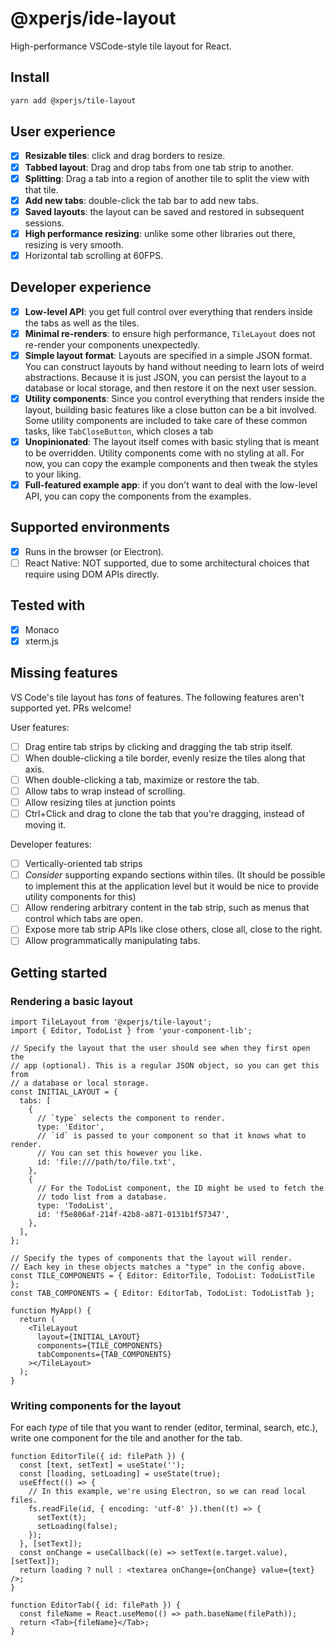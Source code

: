 # @xperjs/ide-layout

High-performance VSCode-style tile layout for React.

## Install

```bash
yarn add @xperjs/tile-layout
```

## User experience

- [x] **Resizable tiles**: click and drag borders to resize.
- [x] **Tabbed layout**: Drag and drop tabs from one tab strip to another.
- [x] **Splitting**: Drag a tab into a region of another tile to split
      the view with that tile.
- [x] **Add new tabs**: double-click the tab bar to add new tabs.
- [x] **Saved layouts**: the layout can be saved and restored in subsequent
      sessions.
- [x] **High performance resizing**: unlike some other libraries out there,
      resizing is very smooth.
- [x] Horizontal tab scrolling at 60FPS.

## Developer experience

- [x] **Low-level API**: you get full control over everything that renders inside
      the tabs as well as the tiles.
- [x] **Minimal re-renders**: to ensure high performance, `TileLayout` does
      not re-render your components unexpectedly.
- [x] **Simple layout format**: Layouts are specified in a simple JSON format.
      You can construct layouts by hand without needing to learn lots of
      weird abstractions. Because it is just JSON, you can persist the
      layout to a database or local storage, and then restore it on the
      next user session.
- [x] **Utility components**: Since you control everything that renders inside
      the layout, building basic features like a close button can be a bit
      involved. Some utility components are included to take care of these
      common tasks, like `TabCloseButton`, which closes a tab
- [x] **Unopinionated**: The layout itself comes with basic styling that
      is meant to be overridden. Utility components come with no styling at
      all. For now, you can copy the example components and then tweak the
      styles to your liking.
- [x] **Full-featured example app**: if you don't want to deal with the
      low-level API, you can copy the components from the examples.

## Supported environments

- [x] Runs in the browser (or Electron).
- [ ] React Native: NOT supported, due to some architectural choices that require
      using DOM APIs directly.

## Tested with

- [x] Monaco
- [x] xterm.js

## Missing features

VS Code's tile layout has _tons_ of features. The following features aren't
supported yet. PRs welcome!

User features:

- [ ] Drag entire tab strips by clicking and dragging the tab strip itself.
- [ ] When double-clicking a tile border, evenly resize the tiles along
      that axis.
- [ ] When double-clicking a tab, maximize or restore the tab.
- [ ] Allow tabs to wrap instead of scrolling.
- [ ] Allow resizing tiles at junction points
- [ ] Ctrl+Click and drag to clone the tab that you're dragging, instead of
      moving it.

Developer features:

- [ ] Vertically-oriented tab strips
- [ ] _Consider_ supporting expando sections within tiles. (It should be
      possible to implement this at the application level but it would be
      nice to provide utility components for this)
- [ ] Allow rendering arbitrary content in the tab strip, such as menus
      that control which tabs are open.
- [ ] Expose more tab strip APIs like close others, close all, close to
      the right.
- [ ] Allow programmatically manipulating tabs.

## Getting started

### Rendering a basic layout

```tsx
import TileLayout from '@xperjs/tile-layout';
import { Editor, TodoList } from 'your-component-lib';

// Specify the layout that the user should see when they first open the
// app (optional). This is a regular JSON object, so you can get this from
// a database or local storage.
const INITIAL_LAYOUT = {
  tabs: [
    {
      // `type` selects the component to render.
      type: 'Editor',
      // `id` is passed to your component so that it knows what to render.
      // You can set this however you like.
      id: 'file:///path/to/file.txt',
    },
    {
      // For the TodoList component, the ID might be used to fetch the
      // todo list from a database.
      type: 'TodoList',
      id: 'f5e806af-214f-42b8-a871-0131b1f57347',
    },
  ],
};

// Specify the types of components that the layout will render.
// Each key in these objects matches a "type" in the config above.
const TILE_COMPONENTS = { Editor: EditorTile, TodoList: TodoListTile };
const TAB_COMPONENTS = { Editor: EditorTab, TodoList: TodoListTab };

function MyApp() {
  return (
    <TileLayout
      layout={INITIAL_LAYOUT}
      components={TILE_COMPONENTS}
      tabComponents={TAB_COMPONENTS}
    ></TileLayout>
  );
}
```

### Writing components for the layout

For each _type_ of tile that you want to render (editor, terminal, search, etc.),
write one component for the tile and another for the tab.

```tsx
function EditorTile({ id: filePath }) {
  const [text, setText] = useState('');
  const [loading, setLoading] = useState(true);
  useEffect(() => {
    // In this example, we're using Electron, so we can read local files.
    fs.readFile(id, { encoding: 'utf-8' }).then((t) => {
      setText(t);
      setLoading(false);
    });
  }, [setText]);
  const onChange = useCallback((e) => setText(e.target.value), [setText]);
  return loading ? null : <textarea onChange={onChange} value={text} />;
}

function EditorTab({ id: filePath }) {
  const fileName = React.useMemo(() => path.baseName(filePath));
  return <Tab>{fileName}</Tab>;
}
```

<!--

TODO: Persisting layouts
TODO: Building empty states
TODO: Styling tabs

-->
